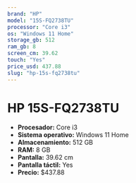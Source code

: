 ```yaml
---
brand: "HP"
model: "15S-FQ2738TU"
processor: "Core i3"
os: "Windows 11 Home"
storage_gb: 512
ram_gb: 8
screen_cm: 39.62
touch: "Yes"
price_usd: 437.88
slug: "hp-15s-fq2738tu"
---
```


# HP 15S-FQ2738TU

- **Procesador:** Core i3
- **Sistema operativo:** Windows 11 Home
- **Almacenamiento:** 512 GB
- **RAM:** 8 GB
- **Pantalla:** 39.62 cm
- **Pantalla táctil:** Yes
- **Precio:** $437.88
